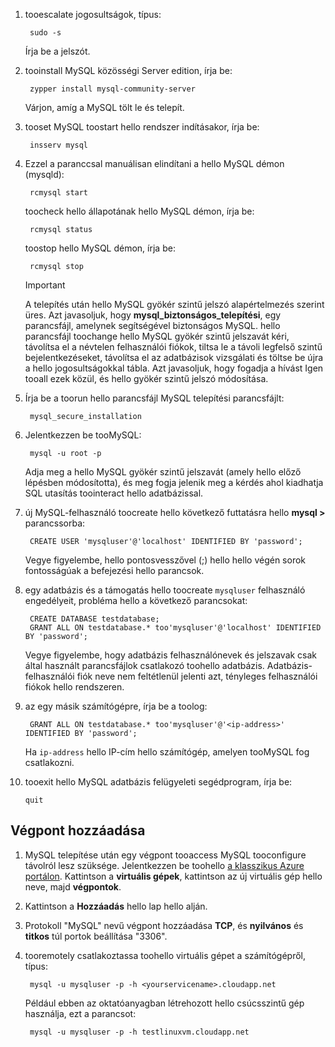 
1. tooescalate jogosultságok, típus:
   
        sudo -s
   
    Írja be a jelszót.
2. tooinstall MySQL közösségi Server edition, írja be:
   
        zypper install mysql-community-server
   
    Várjon, amíg a MySQL tölt le és telepít.
3. tooset MySQL toostart hello rendszer indításakor, írja be:
   
        insserv mysql
4. Ezzel a paranccsal manuálisan elindítani a hello MySQL démon (mysqld):
   
        rcmysql start
   
    toocheck hello állapotának hello MySQL démon, írja be:
   
        rcmysql status
   
    toostop hello MySQL démon, írja be:
   
        rcmysql stop
   
   > [!IMPORTANT]
   > A telepítés után hello MySQL gyökér szintű jelszó alapértelmezés szerint üres. Azt javasoljuk, hogy **mysql\_biztonságos\_telepítési**, egy parancsfájl, amelynek segítségével biztonságos MySQL. hello parancsfájl toochange hello MySQL gyökér szintű jelszavát kéri, távolítsa el a névtelen felhasználói fiókok, tiltsa le a távoli legfelső szintű bejelentkezéseket, távolítsa el az adatbázisok vizsgálati és töltse be újra a hello jogosultságokkal tábla. Azt javasoljuk, hogy fogadja a hívást Igen tooall ezek közül, és hello gyökér szintű jelszó módosítása.
   > 
   > 
5. Írja be a toorun hello parancsfájl MySQL telepítési parancsfájlt:
   
        mysql_secure_installation
6. Jelentkezzen be tooMySQL:
   
        mysql -u root -p
   
    Adja meg a hello MySQL gyökér szintű jelszavát (amely hello előző lépésben módosította), és meg fogja jelenik meg a kérdés ahol kiadhatja SQL utasítás toointeract hello adatbázissal.
7. új MySQL-felhasználó toocreate hello következő futtatásra hello **mysql >** parancssorba:
   
        CREATE USER 'mysqluser'@'localhost' IDENTIFIED BY 'password';
   
    Vegye figyelembe, hello pontosvesszővel (;) hello hello végén sorok fontosságúak a befejezési hello parancsok.
8. egy adatbázis és a támogatás hello toocreate `mysqluser` felhasználó engedélyeit, probléma hello a következő parancsokat:
   
        CREATE DATABASE testdatabase;
        GRANT ALL ON testdatabase.* too'mysqluser'@'localhost' IDENTIFIED BY 'password';
   
    Vegye figyelembe, hogy adatbázis felhasználónevek és jelszavak csak által használt parancsfájlok csatlakozó toohello adatbázis.  Adatbázis-felhasználói fiók neve nem feltétlenül jelenti azt, tényleges felhasználói fiókok hello rendszeren.
9. az egy másik számítógépre, írja be a toolog:
   
        GRANT ALL ON testdatabase.* too'mysqluser'@'<ip-address>' IDENTIFIED BY 'password';
   
    Ha `ip-address` hello IP-cím hello számítógép, amelyen tooMySQL fog csatlakozni.
10. tooexit hello MySQL adatbázis felügyeleti segédprogram, írja be:
    
        quit

## <a name="add-an-endpoint"></a>Végpont hozzáadása
1. MySQL telepítése után egy végpont tooaccess MySQL tooconfigure távolról lesz szüksége. Jelentkezzen be toohello [a klasszikus Azure portálon][AzurePortal]. Kattintson a **virtuális gépek**, kattintson az új virtuális gép hello neve, majd **végpontok**.
2. Kattintson a **Hozzáadás** hello lap hello alján.
3. Protokoll "MySQL" nevű végpont hozzáadása **TCP**, és **nyilvános** és **titkos** túl portok beállítása "3306".
4. tooremotely csatlakoztassa toohello virtuális gépet a számítógépről, típus:
   
        mysql -u mysqluser -p -h <yourservicename>.cloudapp.net
   
    Például ebben az oktatóanyagban létrehozott hello csúcsszintű gép használja, ezt a parancsot:
   
        mysql -u mysqluser -p -h testlinuxvm.cloudapp.net

[MySQLDocs]: http://dev.mysql.com/doc/
[AzurePortal]: http://manage.windowsazure.com

[Image9]: ./media/install-and-run-mysql-on-opensuse-vm/LinuxVmAddEndpointMySQL.png
